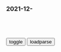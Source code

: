 ### 2021-12-　

```note
```

<table id="tbc" style="white-space:pre-wrap">
</table>
<button onclick="toggleb()">toggle</button>
<button onclick="loadparse()">loadparse</button>
<br>
<!-- 🌸<br>🍅-　-🍑<hr>🍀 -->
<pre>
<textarea rows="30" cols="100" style="display: none" id="tar">

<font size="2"><b>
寒战：师弟当面宣战，发哥：我想上位，律政司司长位置还轮不到你,影视,犯罪片,好看视频</b></font><br>
https://haokan.baidu.com/v?vid=5701848107589054204&sfrom=baidu-feed

有时候为了大局没办法，大家都要迁就一下。

你现在是司法干预立法。

<font size="1" style="color:#DCDCDC"><b>2021/12/28 下午5:46:29</b></font><br>

<font size="2"><b>
【防范电信诈骗】当骗子被更高级的骗子洗脑之后......</b></font><br>
https://m.thepaper.cn/baijiahao_15977389

<font size="1" style="color:#DCDCDC"><b>2021/12/28 下午2:40:46</b></font><br>

<font size="2"><b>
完整版《手 机 咒》_哔哩哔哩_bilibili</b></font><br>
https://www.bilibili.com/video/BV1fv4y1Z7RT

完整版《手机咒

<font size="1" style="color:#DCDCDC"><b>2021/12/28 下午2:35:31</b></font><br>

<font size="2"><b>
给圣诞老人过头七呢？_哔哩哔哩_bilibili</b></font><br>
https://www.bilibili.com/video/BV1GF411B7Xt

<font size="1" style="color:#DCDCDC"><b>2021/12/28 下午2:28:39</b></font><br>

<font size="2"><b>
巴基斯坦总理：若只一小部分人富有，g安难以保障</b></font><br>
https://mbd.baidu.com/newspage/data/landingsuper?context=%7B%22nid%22%3A%22news_9194945945977343010%22%7D&n_type=-1&p_from=-1

<font size="1" style="color:#DCDCDC"><b>2021/12/28 下午2:03:25</b></font><br>

<font size="2"><b>
【DIO】万恶之源名场面合集，让你一次看个够！_哔哩哔哩_bilibili</b></font><br>
https://www.bilibili.com/video/BV147411A7xJ

<font size="1" style="color:#DCDCDC"><b>2021/12/28 下午2:02:51</b></font><br>

<font size="2"><b>
红楼梦盛世背后的危机：书中细节隐藏三场残酷战争，决定大结局</b></font><br>
https://mbd.baidu.com/newspage/data/landingsuper?context=%7B%22nid%22%3A%22news_9321340803362358322%22%7D&n_type=-1&p_from=-1

《红楼梦》的作者为了规避清朝的文字狱简直是拼了老命。

在甲戌本凡例中再三地强调该小说不涉及朝z时事，甚至连朝代、邦g、j都、家乡地名都不敢如实记录，直接架空朝代，

“此书不敢干涉朝廷，凡有不得不用朝z者，只略用一笔带出，盖实不敢以写儿女之笔，唐突朝廷之上也”

“作者本意原为记述当日闺友闺情,并非怨世骂时之书矣。虽一时有涉于世态,然亦不得不叙者,但非其本旨耳，阅者切记之”。

清朝是君主专zzy集qz度发展到顶峰的朝代，通俗来说就是把所有的q力全部集中于皇帝一个人手里，朋d、外戚、藩镇、q臣统统不好使，所有百g百x都成了皇帝的家奴。

g富m穷就是乾隆中后期的sh写照。

清朝皇帝和q贵们的奢靡生活，全都建立在搜刮剥削底层百x的基础上。清朝土地兼并严重，土地越来越集中到大地主、大g僚手中，

当时的穷苦百x还要面临高租赋、高物价，
那穷苦百x就更苦不堪言，除了要上缴赋税地租，还要维持全家生计，就不得不砸锅卖铁，卖儿卖女。

难以维持生计的穷苦百x，就很容易聚集起y造f，引爆内l。

从乾隆中、后期开始，内l就不断发生，严重地打击了清王朝的统治：乾隆三十九年山东王伦起y，四十六年、四十八年甘肃两次反清起y，乾隆五十一年台湾林爽文起y，六十年又发生了湘黔苗m起y。嘉庆元年，爆发了清中叶大规模的农m起y——白莲教起y。

古代战争拼的就是人力和财力，对g府来说粮草和武器背后都是白花花的银子，对老百x来说不仅要承受朝廷更严重的压榨，还要面临粮食物资短缺引起的高物价。

这么一算红楼梦中的皇帝还真的挺惨的：不仅面临外族边境侵扰、内部匪患四起，还要面临残酷的q力争斗，随时预防被暗害。冒着风险亲自出去征战回来，还要养着四王八公这一群醉生梦死的大蛀虫们！

《好了歌》中更是预示：“训有方，保不定日后作强梁”…

皇帝打赢了这一仗，回来看看于gj无望的贾府就来气，抄了贾府正好给空虚的g库充值。

<font size="1" style="color:#DCDCDC"><b>2021/12/28 下午1:29:37</b></font><br>

<font size="2"><b>
男子误食神奇药丸，一人能灭鬼子g，堪称行走的人形兵器，科幻片,动漫,日本动漫,好看视频</b></font><br>
https://haokan.baidu.com/v?vid=9550535316803344927&sfrom=baidu-feed

水母重申请
最臭兵器。

<font size="1" style="color:#DCDCDC"><b>2021/12/28 下午1:23:25</b></font><br>

<font size="2"><b>
当反对“眯眯眼”妆时，我们到底在反对什么？</b></font><br>
https://mbd.baidu.com/newspage/data/landingsuper?context=%7B%22nid%22%3A%22news_9170588456313580663%22%7D&n_type=-1&p_from=-1

g夜在此
一句话概括就是：商女不知亡国恨 隔江犹唱后庭花！自己做了什么都不知道错在哪里，还在沾沾自喜

<font size="1" style="color:#DCDCDC"><b>2021/12/28 下午1:20:23</b></font><br>

<font size="2"><b>
清华教授1篇赤裸裸揭露文，堪称人间真实：“我见过太多人废掉”</b></font><br>
https://view.inews.qq.com/a/20211226A05SPG00

如果你并不热爱科研，千万千万不要读博。

http://inews.gtimg.com/newsapp_bt/0/14354304783/641/.jpg

<font size="1" style="color:#DCDCDC"><b>2021/12/28 下午1:16:18</b></font><br>

<font size="2"><b>
用地产商思维治国是什么后果？土耳其做了个示范</b></font><br>
https://mbd.baidu.com/newspage/data/landingsuper?context=%7B%22nid%22%3A%22news_8619603340989819355%22%7D&n_type=-1&p_from=-1

<font size="1" style="color:#DCDCDC"><b>2021/12/28 上午11:11:20</b></font><br>

<font size="2"><b>
福建一女子非洲感染奥密克戎：已打4针疫苗，最强烈症状是乏力</b></font><br>
https://mbd.baidu.com/newspage/data/landingsuper?context=%7B%22nid%22%3A%22news_9049870149667998428%22%7D&n_type=-1&p_from=-1

<font size="1" style="color:#DCDCDC"><b>2021/12/28 上午11:10:57</b></font><br>

<font size="2"><b>
“三只松鼠”海报模特发声：争议影响自己工作，圈内人：不会一味迎合网友</b></font><br>
https://mbd.baidu.com/newspage/data/landingsuper?context=%7B%22nid%22%3A%22news_9841772650784515399%22%7D&n_type=-1&p_from=-1

<font size="1" style="color:#DCDCDC"><b>2021/12/28 上午11:10:49</b></font><br>

<font size="2"><b>
黑人版“土拨鼠之日”，无限重复的死亡循环_哔哩哔哩_bilibili</b></font><br>
https://www.bilibili.com/video/BV1MK411p7De?from=search&seid=6869654155088794167&spm_id_from=333.337.0.0

<font size="1" style="color:#DCDCDC"><b>2021/12/28 上午11:05:23</b></font><br>

<font size="2"><b>
阿富汗捷则尔火绳枪：“帝国坟场”的由来，英阿战争中英军的梦魇</b></font><br>
https://mbd.baidu.com/newspage/data/landingsuper?context=%7B%22nid%22%3A%22news_9657039282661844177%22%7D&n_type=-1&p_from=-1

边防戍所的混战，
在黑暗泥泞中征行，
两千英镑的训练，
陨于十卢比的“捷则尔”。
——吉卜林《边境算术》

<font size="1" style="color:#DCDCDC"><b>2021/12/28 上午11:02:20</b></font><br>

<font size="2"><b>
潘光｜苏联内部的张力：“文明断裂带”、m族宗教与zy集q</b></font><br>
https://mbd.baidu.com/newspage/data/landingsuper?context=%7B%22nid%22%3A%22news_9877853515792181650%22%7D&n_type=-1&p_from=-1

苏联在m族问题上垮塌的主要原因就是没能维护多m族宗教统一的zy集q，团结统一的支柱就是zy集q，一旦zy集q旁落自然就四分五裂。

我曾提出过一个理论叫“文明断裂带”，就是不同文明之间存在一条断裂带。最早在上世纪90年代做过一个课题“中亚-高加索-巴尔干文明断裂带”，

早在独立前的1986年，哈萨克青年在阿拉木图发起示w游x要求d立，当时苏联j队开枪，导致流血冲突。哈萨克d立后就在此建了d立广场，边上还有一块碑，上面刻着纪念为争取d立揭竿而起的哈萨克青年。

我有一位很好的朋友是哈萨克斯坦的教授，她女儿是哈萨克族，女婿是俄罗斯族，类似不同民族之间的通婚状况在当地很普遍。我曾问他们一个敏感问题，你们及子女参加宗教活动是去东正教堂还是清真寺？他的回答令我吃惊：两者都可以去。

斯大林将几十万车臣人强制迁移到西伯利亚或中亚地区；斯大林下台后，赫鲁晓夫为此翻案，认为斯大林做错了，又将车臣人迁回高加索，一来一往途中死了很多人，所以车臣人对于从沙俄到苏联的统治非常仇恨。

第三个层面
非常关键
，维护多m族gj统一的唯一支柱就是加强zy集q，这几乎是所有多m族gj维护zq运转的核心手段。

第二个重要原因就是，列宁搞的联盟制国家架构是一个重大隐患，

好几年前我去蒙古乌兰巴托开会，当时总统恩赫巴亚尔在会上说，全世界蒙古族人口大概一千万；大会堂挂着一幅巨大的地图就是成吉思汗帝国。美国人就很挑衅地问他，那你现在想把所有蒙古人统一成一个国家吗？恩赫巴亚尔回答说，我哪敢啊，中国境内就有约600万蒙古族，而我们国家人口只有三百多万，

白俄罗斯文，跟俄文很相近，只是有些字母略有差异。相比之下，乌克兰文跟俄文的差异稍微大一些，但说话都能听懂，差异恐怕比上海话和广东话之间还小。

新zg成立后，zy集q大大加强。这跟d的l导核心是分不开的。

苏联体z，外表看起来很强大，却一夜之间垮掉。除了gj僵化腐败、加盟g和g分裂等内因之外，还有美g和西方的外因，而外因最终也会内化，进一步加剧这些内部问题。

<font size="1" style="color:#DCDCDC"><b>2021/12/28 上午10:23:28</b></font><br>

</textarea>
</pre>
<!-- 🍀<br>🍑-　-🍅<hr>🌸 -->

```tip
```

<script src="https://cdn.jsdelivr.net/npm/jquery@3.5.1/dist/jquery.min.js"></script>

<link rel="stylesheet" href="https://cdn.jsdelivr.net/gh/fancyapps/fancybox@3.5.7/dist/jquery.fancybox.min.css" />
<script src="https://cdn.jsdelivr.net/gh/fancyapps/fancybox@3.5.7/dist/jquery.fancybox.min.js"></script>

<script type="text/javascript">

var __urlRegex = /(\b(https?|ftp|file):\/\/[-A-Z0-9+&@#\/%?=~_|!:,.;]*[-A-Z0-9+&@#\/%=~_|])/ig;
var __imgRegex = /\.(?:jpe?g|gif|png)$/i;

loadparse();

function parseURL($string){

    var exp = __urlRegex;
    return $string.replace(exp,function(match){
            __imgRegex.lastIndex=0;
            if(__imgRegex.test(match)){
                return '<a data-fancybox="gallery" href="' + match.replace("/p=700", "")
                 + '"><img src="' + match.replace("/p=700", "/p=160x200")+'" width="64"></a>';
            }
            else{
                return '<a href="' + match + '" target="_blank">' + match + '</a>';
            }
        }
    );
}

function loadparse() {
  tbc.innerHTML = parseURL(tar.value);
}

function toggleb() {
  var x = document.getElementById("tar");
  if (x.style.display === "none") {
    x.style.display = "";
  } else {
    x.style.display = "none";
  }
}

</script>
